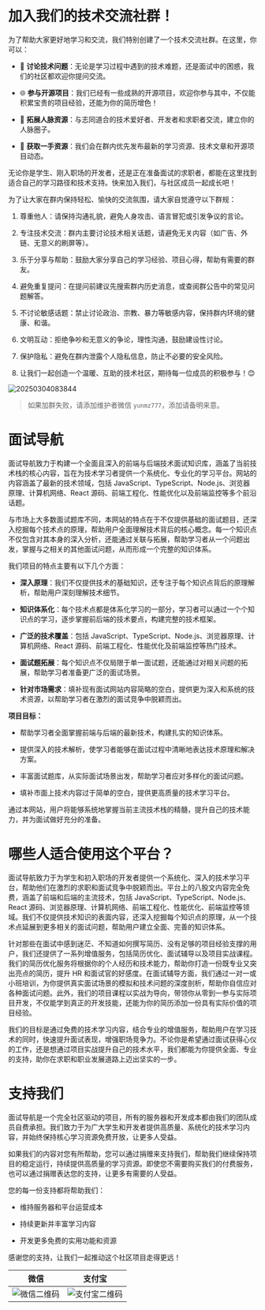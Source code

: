 # 加入我们的技术交流社群！

为了帮助大家更好地学习和交流，我们特别创建了一个技术交流社群。在这里，你可以：

- 💬 **讨论技术问题**：无论是学习过程中遇到的技术难题，还是面试中的困惑，我们的社区都欢迎你提问交流。

- 🌐 **参与开源项目**：我们已经有一些成熟的开源项目，欢迎你参与其中，不仅能积累宝贵的项目经验，还能为你的简历增色！

- 🤝 **拓展人脉资源**：与志同道合的技术爱好者、开发者和求职者交流，建立你的人脉圈子。

- 🎯 **获取一手资源**：我们会在群内优先发布最新的学习资源、技术文章和开源项目动态。

无论你是学生、刚入职场的开发者，还是正在准备面试的求职者，都能在这里找到适合自己的学习路径和技术支持。快来加入我们，与社区成员一起成长吧！

为了让大家在群内保持轻松、愉快的交流氛围，请大家自觉遵守以下群规：

1. 尊重他人：请保持沟通礼貌，避免人身攻击、语言冒犯或引发争议的言论。

2. 专注技术交流：群内主要讨论技术相关话题，请避免无关内容（如广告、外链、无意义的刷屏等）。

3. 乐于分享与帮助：鼓励大家分享自己的学习经验、项目心得，帮助有需要的群友。

4. 避免重复提问：在提问前建议先搜索群内历史消息，或查阅群公告中的常见问题解答。

5. 不讨论敏感话题：禁止讨论政治、宗教、暴力等敏感内容，保持群内环境的健康、和谐。

6. 文明互动：拒绝争吵和无意义的争论，理性沟通，鼓励建设性讨论。

7. 保护隐私：避免在群内泄露个人隐私信息，防止不必要的安全风险。

8. 让我们一起创造一个温暖、互助的技术社区，期待每一位成员的积极参与！😊

![20250304083844](https://raw.githubusercontent.com/xun082/md/main/blogs.images20250304083844.png)

> 如果加群失败，请添加维护者微信 `yunmz777`，添加请备明来意。

# 面试导航

面试导航致力于构建一个全面且深入的前端与后端技术面试知识库，涵盖了当前技术栈的核心内容，旨在为技术学习者提供一个系统化、专业化的学习平台。网站的内容涵盖了最新的技术领域，包括 JavaScript、TypeScript、Node.js、浏览器原理、计算机网络、React 源码、前端工程化、性能优化以及前端监控等多个前沿话题。

与市场上大多数面试题库不同，本网站的特点在于不仅提供基础的面试题目，还深入挖掘每个技术点的原理，帮助用户全面理解技术背后的核心概念。每一个知识点不仅包含对其本身的深入分析，还能通过关联与拓展，帮助学习者从一个问题出发，掌握与之相关的其他面试问题，从而形成一个完整的知识体系。

我们项目的特点主要有以下几个方面：

- **深入原理**：我们不仅提供技术的基础知识，还专注于每个知识点背后的原理解析，帮助用户深刻理解技术细节。

- **知识体系化**：每个技术点都是体系化学习的一部分，学习者可以通过一个个知识点的学习，逐步掌握前后端的技术要点，构建完整的技术框架。

- **广泛的技术覆盖**：包括 JavaScript、TypeScript、Node.js、浏览器原理、计算机网络、React 源码、前端工程化、性能优化及前端监控等热门技术。

- **面试题拓展**：每个知识点不仅局限于单一面试题，还能通过对相关问题的拓展，帮助学习者准备更广泛的面试场景。

- **针对市场需求**：填补现有面试网站内容简略的空白，提供更为深入和系统的技术资源，以帮助学习者在激烈的面试竞争中脱颖而出。

**项目目标：**

- 帮助学习者全面掌握前端与后端的最新技术，构建扎实的知识体系。

- 提供深入的技术解析，使学习者能够在面试过程中清晰地表达技术原理和解决方案。

- 丰富面试题库，从实际面试场景出发，帮助学习者应对多样化的面试问题。

- 填补市面上技术内容过于简单的空白，提供更高质量的技术学习平台。

通过本网站，用户将能够系统地掌握当前主流技术栈的精髓，提升自己的技术能力，并为面试做好充分的准备。

# 哪些人适合使用这个平台？

面试导航致力于为学生和初入职场的开发者提供一个系统化、深入的技术学习平台，帮助他们在激烈的求职和面试竞争中脱颖而出。平台上的八股文内容完全免费，涵盖了前端和后端的主流技术，包括 JavaScript、TypeScript、Node.js、React 源码、浏览器原理、计算机网络、前端工程化、性能优化、前端监控等领域。我们不仅提供技术知识的表面内容，还深入挖掘每个知识点的原理，从一个技术点延展到更多相关的面试问题，帮助用户建立全面、完善的知识体系。

针对那些在面试中感到迷茫、不知道如何撰写简历、没有足够的项目经验支撑的用户，我们还提供了一系列增值服务，包括简历优化、面试辅导以及项目实战课程。我们的简历优化服务将根据你的个人经历和技术能力，帮助你打造一份既专业又突出亮点的简历，提升 HR 和面试官的好感度。在面试辅导方面，我们通过一对一或小班培训，为你提供真实面试场景的模拟和技术问题的深度剖析，帮助你自信应对各种面试问题。此外，我们的项目课程以实战为导向，带领你从零到一参与实际项目开发，不仅能学到真正的开发技能，还能为你的简历添加一份具有实际价值的项目经验。

我们的目标是通过免费的技术学习内容，结合专业的增值服务，帮助用户在学习技术的同时，快速提升面试表现，增强职场竞争力。不论你是希望通过面试获得心仪的工作，还是想通过项目实战提升自己的技术水平，我们都能为你提供全面、专业的支持，助你在求职和职业发展道路上迈出坚实的一步。

# 支持我们

面试导航是一个完全社区驱动的项目，所有的服务器和开发成本都由我们的团队成员自费承担。我们致力于为广大学生和开发者提供高质量、系统化的技术学习内容，并始终保持核心学习资源免费开放，让更多人受益。

如果我们的内容对您有所帮助，您可以通过捐赠来支持我们，帮助我们继续保持项目的稳定运行，持续提供高质量的学习资源。即使您不需要购买我们的付费服务，也可以通过捐赠表达您的支持，让更多有需要的人受益。

您的每一份支持都将帮助我们：

- 维持服务器和平台运营成本

- 持续更新并丰富学习内容

- 开发更多免费的实用功能和资源

感谢您的支持，让我们一起推动这个社区项目走得更远！

| 微信                                                                                           | 支付宝                                                                                           |
| ---------------------------------------------------------------------------------------------- | ------------------------------------------------------------------------------------------------ |
| ![微信二维码](https://raw.githubusercontent.com/xun082/md/main/blogs.images20250304081046.png) | ![支付宝二维码](https://raw.githubusercontent.com/xun082/md/main/blogs.images20250304081134.png) |
